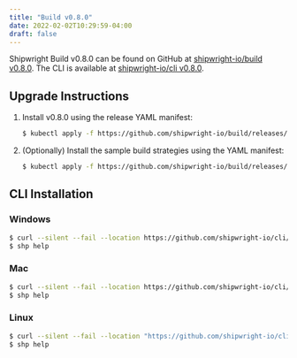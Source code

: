 ```yaml
---
title: "Build v0.8.0"
date: 2022-02-02T10:29:59-04:00
draft: false
---
```


Shipwright Build v0.8.0 can be found on GitHub at [shipwright-io/build v0.8.0](https://github.com/shipwright-io/build/releases/tag/v0.8.0). The CLI is available at [shipwright-io/cli v0.8.0](https://github.com/shipwright-io/cli/releases/tag/v0.8.0).

## Upgrade Instructions

1. Install v0.8.0 using the release YAML manifest:

   ```bash
   $ kubectl apply -f https://github.com/shipwright-io/build/releases/download/v0.8.0/release.yaml
   ```

2. (Optionally) Install the sample build strategies using the YAML manifest:

   ```bash
   $ kubectl apply -f https://github.com/shipwright-io/build/releases/download/v0.8.0/sample-strategies.yaml
   ```

## CLI Installation

### Windows

```bash
$ curl --silent --fail --location https://github.com/shipwright-io/cli/releases/download/v0.8.0/cli_0.8.0_windows_x86_64.tar.gz | tar xzf - shp.exe
$ shp help
```

### Mac

```bash
$ curl --silent --fail --location https://github.com/shipwright-io/cli/releases/download/v0.8.0/cli_0.8.0_macOS_x86_64.tar.gz | tar -xzf - -C /usr/local/bin shp
$ shp help
```

### Linux

```bash
$ curl --silent --fail --location "https://github.com/shipwright-io/cli/releases/download/v0.8.0/cli_0.8.0_linux_$(uname -m | sed 's/aarch64/arm64/').tar.gz" | sudo tar -xzf - -C /usr/bin shp
$ shp help
```

